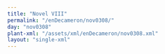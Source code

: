 ```yaml
---
title: "Novel VIII"
permalink: "/enDecameron/nov0308/"
day: "nov0308"
plant-xml: "/assets/xml/enDecameron/nov0308.xml"
layout: "single-xml"
---
```

